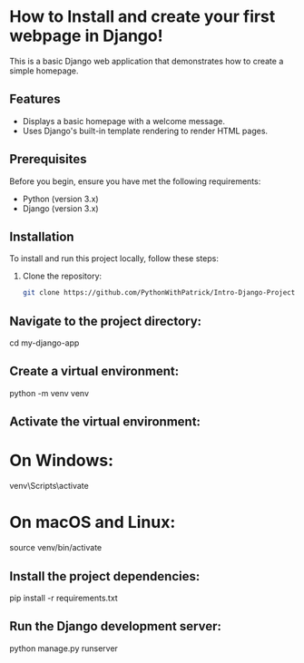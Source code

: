 # How to Install and create your first webpage in Django!


This is a basic Django web application that demonstrates how to create a simple homepage.

## Features

- Displays a basic homepage with a welcome message.
- Uses Django's built-in template rendering to render HTML pages.

## Prerequisites

Before you begin, ensure you have met the following requirements:

- Python (version 3.x)
- Django (version 3.x)

## Installation

To install and run this project locally, follow these steps:

1. Clone the repository:
   ```bash
   git clone https://github.com/PythonWithPatrick/Intro-Django-Project.git
## Navigate to the project directory:
cd my-django-app

## Create a virtual environment:
python -m venv venv

## Activate the virtual environment:
# On Windows:
venv\Scripts\activate
# On macOS and Linux:
source venv/bin/activate

## Install the project dependencies:
pip install -r requirements.txt

## Run the Django development server:
python manage.py runserver
